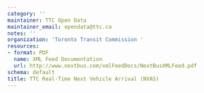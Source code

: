 ```yaml
---
category: ''
maintainer: TTC Open Data
maintainer_email: opendata@ttc.ca
notes: ''
organization: 'Toronto Transit Commission '
resources:
- format: PDF
  name: XML Feed Documentation
  url: http://www.nextbus.com/xmlFeedDocs/NextBusXMLFeed.pdf
schema: default
title: TTC Real-Time Next Vehicle Arrival (NVAS)
---
```

